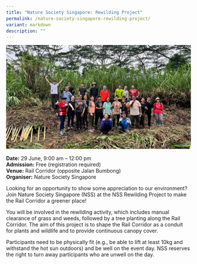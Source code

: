 ```yaml
---
title: "Nature Society Singapore: Rewilding Project"
permalink: /nature-society-singapore-rewilding-project/
variant: markdown
description: ""
---
```

![Participants of a rewilding project](/images/Initiatives/Nature_society_rewilding.jpg)

**Date:** 29 June, 9:00 am – 12:00 pm<br>
**Admission:** Free (registration required)<br>
**Venue:** Rail Corridor (opposite Jalan Bumbong)<br>
**Organiser:** Nature Society Singapore<br>

Looking for an opportunity to show some appreciation to our environment? Join Nature Society Singapore (NSS) at the NSS Rewilding Project to make the Rail Corridor a greener place! 

You will be involved in the rewilding activity, which includes manual clearance of grass and weeds, followed by a tree planting along the Rail Corridor. The aim of this project is to shape the Rail Corridor as a conduit for plants and wildlife and to provide continuous canopy cover.

Participants need to be physically fit (e.g., be able to lift at least 10kg and withstand the hot sun outdoors) and be well on the event day. NSS reserves the right to turn away participants who are unwell on the day.


<a class="btn-link" target="_blank" href="https://nss.org.sg/events.aspx?id=sjHCnMvkBTc%3d&amp;group_id=rpJu9aQ7MUk%3d">
	<img src="/images/gogreensg_website-32.png">
</a>

<style>
	.btn-link {
		display: none;
	}
	a.btn-link[target="_blank"]:after {
	display: none;
}
	.btn-link > img {
		width: 100%;
	}
</style>